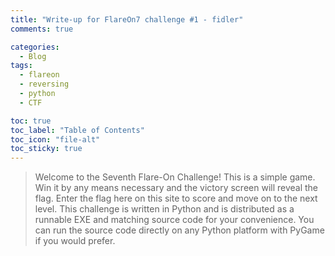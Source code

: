 ```yaml
---
title: "Write-up for FlareOn7 challenge #1 - fidler"
comments: true

categories:
  - Blog
tags:
  - flareon
  - reversing
  - python
  - CTF

toc: true
toc_label: "Table of Contents"
toc_icon: "file-alt"
toc_sticky: true
---
```


> Welcome to the Seventh Flare-On Challenge!
This is a simple game. Win it by any means necessary and the victory screen will reveal the flag. Enter the flag here on this site to score and move on to the next level.
This challenge is written in Python and is distributed as a runnable EXE and matching source code for your convenience. You can run the source code directly on any Python platform with PyGame if you would prefer.